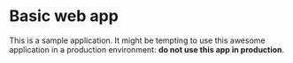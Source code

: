 # Basic web app

This is a sample application. It might be tempting to use this awesome application in a production environment: **do not use this app in production**.


